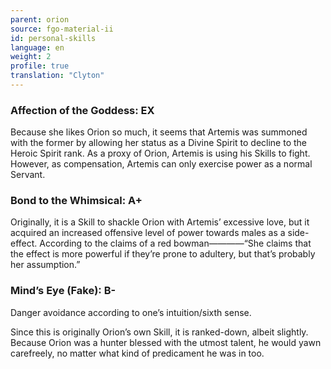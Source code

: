 ```yaml
---
parent: orion
source: fgo-material-ii
id: personal-skills
language: en
weight: 2
profile: true
translation: "Clyton"
---
```


### Affection of the Goddess: EX

Because she likes Orion so much, it seems that Artemis was summoned with the former by allowing her status as a Divine Spirit to decline to the Heroic Spirit rank. As a proxy of Orion, Artemis is using his Skills to fight. However, as compensation, Artemis can only exercise power as a normal Servant.

### Bond to the Whimsical: A+

Originally, it is a Skill to shackle Orion with Artemis’ excessive love, but it acquired an increased offensive level of power towards males as a side-effect. According to the claims of a red bowman————“She claims that the effect is more powerful if they’re prone to adultery, but that’s probably her assumption.”

### Mind’s Eye (Fake): B-

Danger avoidance according to one’s intuition/sixth sense.

Since this is originally Orion’s own Skill, it is ranked-down, albeit slightly. Because Orion was a hunter blessed with the utmost talent, he would yawn carefreely, no matter what kind of predicament he was in too.
